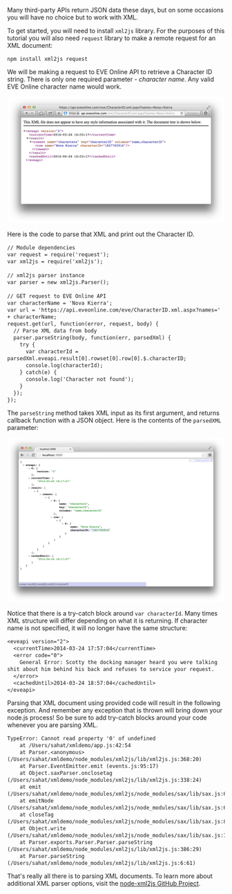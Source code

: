 Many third-party APIs return JSON data these days, but on some occasions
you will have no choice but to work with XML.

To get started, you will need to install `xml2js` library. For the purposes of
this tutorial you will also need `request` library to make a remote request
for an XML document:

```
npm install xml2js request
```

We will be making a request to EVE Online API to retrieve a Character ID string.
There is only one required parameter - *character name*. Any valid EVE Online character name
would work.

![](images/backend/beginner/parsing-xml-1.png)

Here is the code to parse that XML and print out the Character ID.
```
// Module dependencies
var request = require('request');
var xml2js = require('xml2js');

// xml2js parser instance
var parser = new xml2js.Parser();

// GET request to EVE Online API
var characterName = 'Nova Kierra';
var url = 'https://api.eveonline.com/eve/CharacterID.xml.aspx?names=' + characterName;
request.get(url, function(error, request, body) {
  // Parse XML data from body
  parser.parseString(body, function(err, parsedXml) {
    try {
      var characterId = parsedXml.eveapi.result[0].rowset[0].row[0].$.characterID;
      console.log(characterId);
    } catch(e) {
      console.log('Character not found');
    }
  });
});
```

The `parseString` method takes XML input as its first argument, and
returns callback function with a JSON object. Here is the contents
of the `parsedXML` parameter:

![](images/backend/beginner/parsing-xml-2.png)

Notice that there is a try-catch block around `var characterId`. Many times XML structure
will differ depending on what it is returning. If character name is not specified,
it will no longer have the same structure:

```
<eveapi version="2">
  <currentTime>2014-03-24 17:57:04</currentTime>
  <error code="0">
    General Error: Scotty the docking manager heard you were talking shit about him behind his back and refuses to service your request.
  </error>
  <cachedUntil>2014-03-24 18:57:04</cachedUntil>
</eveapi>
```

Parsing that XML document using provided code will result in the following exception. And
remember any exception that is thrown will bring down your node.js process! So
be sure to add try-catch blocks around your code whenever you are parsing XML.

```
TypeError: Cannot read property '0' of undefined
    at /Users/sahat/xmldemo/app.js:42:54
    at Parser.<anonymous> (/Users/sahat/xmldemo/node_modules/xml2js/lib/xml2js.js:368:20)
    at Parser.EventEmitter.emit (events.js:95:17)
    at Object.saxParser.onclosetag (/Users/sahat/xmldemo/node_modules/xml2js/lib/xml2js.js:338:24)
    at emit (/Users/sahat/xmldemo/node_modules/xml2js/node_modules/sax/lib/sax.js:615:33)
    at emitNode (/Users/sahat/xmldemo/node_modules/xml2js/node_modules/sax/lib/sax.js:620:3)
    at closeTag (/Users/sahat/xmldemo/node_modules/xml2js/node_modules/sax/lib/sax.js:861:5)
    at Object.write (/Users/sahat/xmldemo/node_modules/xml2js/node_modules/sax/lib/sax.js:1293:29)
    at Parser.exports.Parser.Parser.parseString (/Users/sahat/xmldemo/node_modules/xml2js/lib/xml2js.js:386:29)
    at Parser.parseString (/Users/sahat/xmldemo/node_modules/xml2js/lib/xml2js.js:6:61)
```

That's really all there is to parsing XML documents. To learn more about additional XML
parser options, visit the [node-xml2js GitHub Project](https://github.com/Leonidas-from-XIV/node-xml2js#options).

